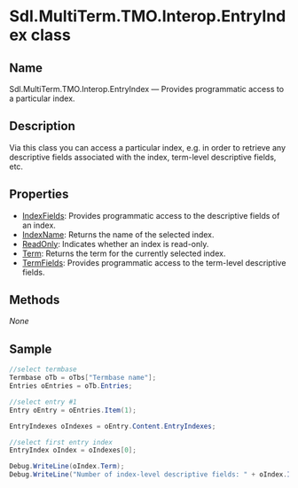 
# Sdl.MultiTerm.TMO.Interop.EntryIndex class

## Name

Sdl.MultiTerm.TMO.Interop.EntryIndex —          Provides programmatic access to a particular index.



## Description



Via this class you can access a particular index, e.g. in order to retrieve any descriptive fields associated with the index, term-level descriptive fields, etc.

## Properties
* [IndexFields](Sdl.MultiTerm.TMO.Interop.EntryIndex.IndexFields.md): Provides programmatic access to the descriptive fields of an index.
* [IndexName](Sdl.MultiTerm.TMO.Interop.EntryIndex.IndexName.md): Returns the name of the selected index.
* [ReadOnly](Sdl.MultiTerm.TMO.Interop.EntryIndex.ReadOnly.md): Indicates whether an index is read-only.
* [Term](Sdl.MultiTerm.TMO.Interop.EntryIndex.Term.md): Returns the term for the currently selected index.
* [TermFields](Sdl.MultiTerm.TMO.Interop.EntryIndex.TermFields.md): Provides programmatic access to the term-level descriptive fields.




## Methods
*None*


## Sample


```cs
//select termbase
Termbase oTb = oTbs["Termbase name"];
Entries oEntries = oTb.Entries;

//select entry #1
Entry oEntry = oEntries.Item(1);

EntryIndexes oIndexes = oEntry.Content.EntryIndexes;

//select first entry index
EntryIndex oIndex = oIndexes[0];

Debug.WriteLine(oIndex.Term);
Debug.WriteLine("Number of index-level descriptive fields: " + oIndex.IndexFields.Count.ToString());
```

